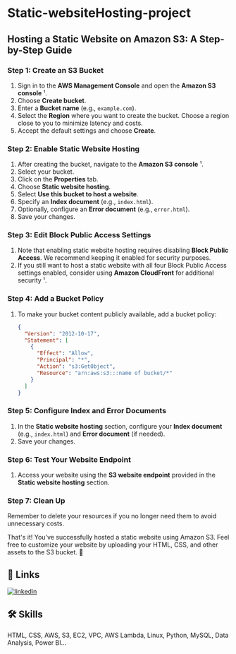 
# Static-websiteHosting-project

## Hosting a Static Website on Amazon S3: A Step-by-Step Guide

### Step 1: Create an S3 Bucket
1. Sign in to the **AWS Management Console** and open the **Amazon S3 console** ¹.
2. Choose **Create bucket**.
3. Enter a **Bucket name** (e.g., `example.com`).
4. Select the **Region** where you want to create the bucket. Choose a region close to you to minimize latency and costs.
5. Accept the default settings and choose **Create**.

### Step 2: Enable Static Website Hosting
1. After creating the bucket, navigate to the **Amazon S3 console** ¹.
2. Select your bucket.
3. Click on the **Properties** tab.
4. Choose **Static website hosting**.
5. Select **Use this bucket to host a website**.
6. Specify an **Index document** (e.g., `index.html`).
7. Optionally, configure an **Error document** (e.g., `error.html`).
8. Save your changes.

### Step 3: Edit Block Public Access Settings
1. Note that enabling static website hosting requires disabling **Block Public Access**. We recommend keeping it enabled for security purposes.
2. If you still want to host a static website with all four Block Public Access settings enabled, consider using **Amazon CloudFront** for additional security ¹.

### Step 4: Add a Bucket Policy
1. To make your bucket content publicly available, add a bucket policy:
    ```json
    {
      "Version": "2012-10-17",
      "Statement": [
        {
          "Effect": "Allow",
          "Principal": "*",
          "Action": "s3:GetObject",
          "Resource": "arn:aws:s3:::name of bucket/*"
        }
      ]
    }
    ```

### Step 5: Configure Index and Error Documents
1. In the **Static website hosting** section, configure your **Index document** (e.g., `index.html`) and **Error document** (if needed).
2. Save your changes.

### Step 6: Test Your Website Endpoint
1. Access your website using the **S3 website endpoint** provided in the **Static website hosting** section.

### Step 7: Clean Up
Remember to delete your resources if you no longer need them to avoid unnecessary costs.

That's it! You've successfully hosted a static website using Amazon S3. Feel free to customize your website by uploading your HTML, CSS, and other assets to the S3 bucket. 🚀







## 🔗 Links
[![linkedin](https://img.shields.io/badge/linkedin-0A66C2?style=for-the-badge&logo=linkedin&logoColor=white)](www.linkedin.com/in/shantanu-khidake-9505a0201)

## 🛠 Skills
HTML, CSS, AWS, S3, EC2, VPC, AWS Lambda,
Linux, Python, MySQL, Data Analysis, Power BI...


